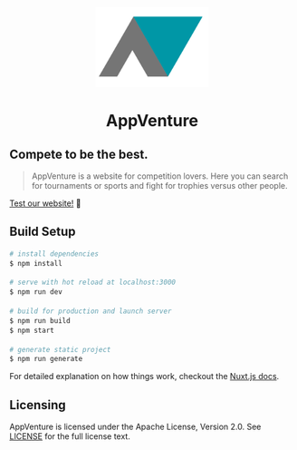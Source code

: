 <p align="center">
  <img src="assets/images/social/logo.png" alt="AppVenture Logo" width="200" />
</p>
<h1 align="center">AppVenture</h1>

## Compete to be the best.

>AppVenture is a website for competition lovers. Here you can 
search for tournaments or sports and fight for trophies versus other people.

[Test our website!](https://appventure-web.firebaseapp.com/) :metal:

## Build Setup

``` bash
# install dependencies
$ npm install

# serve with hot reload at localhost:3000
$ npm run dev

# build for production and launch server
$ npm run build
$ npm start

# generate static project
$ npm run generate
```

For detailed explanation on how things work, checkout the [Nuxt.js docs](https://nuxtjs.org/).

## Licensing

AppVenture is licensed under the Apache License, Version 2.0. See [LICENSE](LICENSE) for the full license text.
